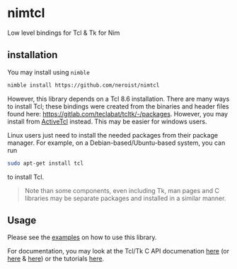 # nimtcl

Low level bindings for Tcl & Tk for Nim

## installation

You may install using `nimble`

```sh
nimble install https://github.com/neroist/nimtcl
```

However, this library depends on a Tcl 8.6 installation. There are many ways to install Tcl;
these bindings were created from the binaries and header files found here: <https://gitlab.com/teclabat/tcltk/-/packages>.
However, you may install from [ActiveTcl](http://www.activestate.com/activetcl) instead. This
may be easier for windows users.

Linux users just need to install the needed packages from their package manager. For example,
on a Debian-based/Ubuntu-based system, you can run

```sh
sudo apt-get install tcl
```

to install Tcl.

> Note than some components, even including Tk, man pages and C libraries may be separate packages and installed in a similar manner.

## Usage

Please see the [examples](examples/) on how to use this library.

For documentation, you may
look at the Tcl/Tk C API documenation [here](https://www.tcl-lang.org/man/tcl8.6/contents.htm)
(or [here](http://www.hume.com/html85/indexes/tclc_api.html) & [here](http://www.hume.com/html85/indexes/tkc_api.html)) or
the tutorials [here](https://wiki.tcl-lang.org/page/How+do+I+use+the+Tcl+C+API%3F).
